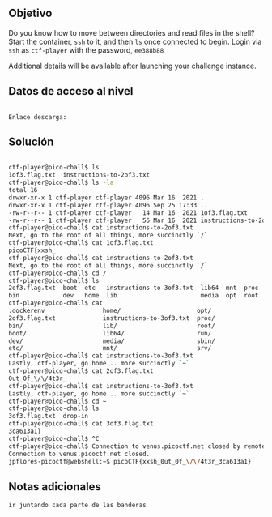 ## Objetivo
Do you know how to move between directories and read files in the shell? Start the container, `ssh` to it, and then `ls` once connected to begin. Login via `ssh` as `ctf-player` with the password, `ee388b88`

Additional details will be available after launching your challenge instance.
## Datos de acceso al nivel
```

Enlace descarga: 
```
## Solución

```bash

ctf-player@pico-chall$ ls 
1of3.flag.txt  instructions-to-2of3.txt
ctf-player@pico-chall$ ls -la
total 16
drwxr-xr-x 1 ctf-player ctf-player 4096 Mar 16  2021 .
drwxr-xr-x 1 ctf-player ctf-player 4096 Sep 25 17:33 ..
-rw-r--r-- 1 ctf-player ctf-player   14 Mar 16  2021 1of3.flag.txt
-rw-r--r-- 1 ctf-player ctf-player   56 Mar 16  2021 instructions-to-2of3.txt
ctf-player@pico-chall$ cat instructions-to-2of3.txt 
Next, go to the root of all things, more succinctly `/`
ctf-player@pico-chall$ cat 1of3.flag.txt 
picoCTF{xxsh_
ctf-player@pico-chall$ cat instructions-to-2of3.txt 
Next, go to the root of all things, more succinctly `/`
ctf-player@pico-chall$ cd /
ctf-player@pico-chall$ ls
2of3.flag.txt  boot  etc   instructions-to-3of3.txt  lib64  mnt  proc  run   srv  tmp  var
bin            dev   home  lib                       media  opt  root  sbin  sys  usr
ctf-player@pico-chall$ cat 
.dockerenv                home/                     opt/                      sys/
2of3.flag.txt             instructions-to-3of3.txt  proc/                     tmp/
bin/                      lib/                      root/                     usr/
boot/                     lib64/                    run/                      var/
dev/                      media/                    sbin/                     
etc/                      mnt/                      srv/                      
ctf-player@pico-chall$ cat instructions-to-3of3.txt 
Lastly, ctf-player, go home... more succinctly `~`
ctf-player@pico-chall$ cat 2of3.flag.txt 
0ut_0f_\/\/4t3r_
ctf-player@pico-chall$ cat instructions-to-3of3.txt 
Lastly, ctf-player, go home... more succinctly `~`
ctf-player@pico-chall$ cd ~ 
ctf-player@pico-chall$ ls
3of3.flag.txt  drop-in
ctf-player@pico-chall$ cat 3of3.flag.txt 
3ca613a1}
ctf-player@pico-chall$ ^C
ctf-player@pico-chall$ Connection to venus.picoctf.net closed by remote host.
Connection to venus.picoctf.net closed.
jpflores-picoctf@webshell:~$ picoCTF{xxsh_0ut_0f_\/\/4t3r_3ca613a1}


```
## Notas adicionales
```bash
ir juntando cada parte de las banderas
```